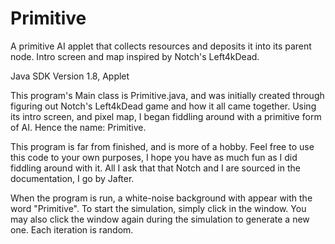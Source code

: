 # Primitive
A primitive AI applet that collects resources and deposits it into its parent node. Intro screen and map inspired by Notch's Left4kDead.

Java SDK Version 1.8, Applet

This program's Main class is Primitive.java, and was initially created through figuring out Notch's Left4kDead
game and how it all came together. Using its intro screen, and pixel map, I began fiddling around with a
primitive form of AI. Hence the name: Primitive.

This program is far from finished, and is more of a hobby. Feel free to use this code to your own purposes, I
hope you have as much fun as I did fiddling around with it. All I ask that that Notch and I are sourced in the
documentation, I go by Jafter.

When the program is run, a white-noise background with appear with the word "Primitive". To start the simulation, simply click in the window. You may also click the window again during the simulation to generate a new one. Each iteration is random.
